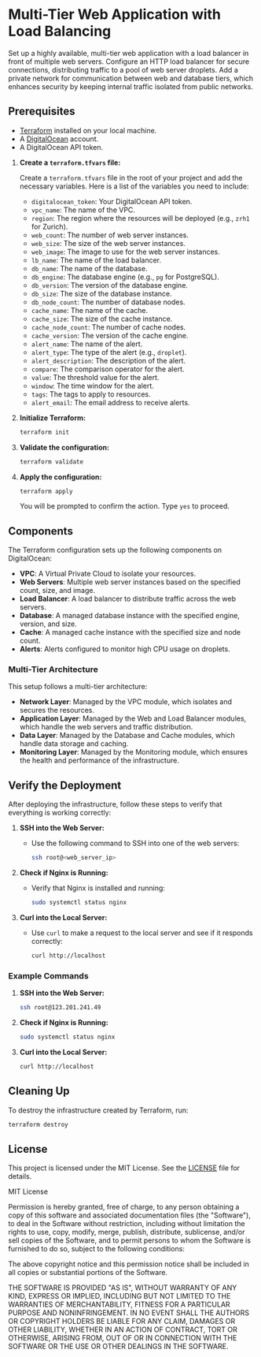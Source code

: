 # Multi-Tier Web Application with Load Balancing

Set up a highly available, multi-tier web application with a load balancer in front of multiple web servers. Configure an HTTP load balancer for secure connections, distributing traffic to a pool of web server droplets. Add a private network for communication between web and database tiers, which enhances security by keeping internal traffic isolated from public networks.

## Prerequisites

- [Terraform](https://www.terraform.io/downloads.html) installed on your local machine.
- A [DigitalOcean](https://www.digitalocean.com/) account.
- A DigitalOcean API token.

1. **Create a `terraform.tfvars` file:**

    Create a `terraform.tfvars` file in the root of your project and add the necessary variables. Here is a list of the variables you need to include:

    - `digitalocean_token`: Your DigitalOcean API token.
    - `vpc_name`: The name of the VPC.
    - `region`: The region where the resources will be deployed (e.g., `zrh1` for Zurich).
    - `web_count`: The number of web server instances.
    - `web_size`: The size of the web server instances.
    - `web_image`: The image to use for the web server instances.
    - `lb_name`: The name of the load balancer.
    - `db_name`: The name of the database.
    - `db_engine`: The database engine (e.g., `pg` for PostgreSQL).
    - `db_version`: The version of the database engine.
    - `db_size`: The size of the database instance.
    - `db_node_count`: The number of database nodes.
    - `cache_name`: The name of the cache.
    - `cache_size`: The size of the cache instance.
    - `cache_node_count`: The number of cache nodes.
    - `cache_version`: The version of the cache engine.
    - `alert_name`: The name of the alert.
    - `alert_type`: The type of the alert (e.g., `droplet`).
    - `alert_description`: The description of the alert.
    - `compare`: The comparison operator for the alert.
    - `value`: The threshold value for the alert.
    - `window`: The time window for the alert.
    - `tags`: The tags to apply to resources.
    - `alert_email`: The email address to receive alerts.

2. **Initialize Terraform:**

    ```sh
    terraform init
    ```

3. **Validate the configuration:**

    ```sh
    terraform validate
    ```

4. **Apply the configuration:**

    ```sh
    terraform apply
    ```

    You will be prompted to confirm the action. Type `yes` to proceed.

## Components

The Terraform configuration sets up the following components on DigitalOcean:

- **VPC**: A Virtual Private Cloud to isolate your resources.
- **Web Servers**: Multiple web server instances based on the specified count, size, and image.
- **Load Balancer**: A load balancer to distribute traffic across the web servers.
- **Database**: A managed database instance with the specified engine, version, and size.
- **Cache**: A managed cache instance with the specified size and node count.
- **Alerts**: Alerts configured to monitor high CPU usage on droplets.

### Multi-Tier Architecture

This setup follows a multi-tier architecture:

- **Network Layer**: Managed by the VPC module, which isolates and secures the resources.
- **Application Layer**: Managed by the Web and Load Balancer modules, which handle the web servers and traffic distribution.
- **Data Layer**: Managed by the Database and Cache modules, which handle data storage and caching.
- **Monitoring Layer**: Managed by the Monitoring module, which ensures the health and performance of the infrastructure.

## Verify the Deployment

After deploying the infrastructure, follow these steps to verify that everything is working correctly:

1. **SSH into the Web Server:**
    - Use the following command to SSH into one of the web servers:
      ```sh
      ssh root@<web_server_ip>
      ```

2. **Check if Nginx is Running:**
    - Verify that Nginx is installed and running:
      ```sh
      sudo systemctl status nginx
      ```

3. **Curl into the Local Server:**
    - Use `curl` to make a request to the local server and see if it responds correctly:
      ```sh
      curl http://localhost
      ```

### Example Commands

1. **SSH into the Web Server:**
    ```sh
    ssh root@123.201.241.49
    ```

2. **Check if Nginx is Running:**
    ```sh
    sudo systemctl status nginx
    ```

3. **Curl into the Local Server:**
    ```sh
    curl http://localhost
    ```

## Cleaning Up

To destroy the infrastructure created by Terraform, run:

```sh
terraform destroy
```

## License

This project is licensed under the MIT License. See the [LICENSE](LICENSE) file for details.

MIT License

Permission is hereby granted, free of charge, to any person obtaining a copy
of this software and associated documentation files (the "Software"), to deal
in the Software without restriction, including without limitation the rights
to use, copy, modify, merge, publish, distribute, sublicense, and/or sell
copies of the Software, and to permit persons to whom the Software is
furnished to do so, subject to the following conditions:

The above copyright notice and this permission notice shall be included in all
copies or substantial portions of the Software.

THE SOFTWARE IS PROVIDED "AS IS", WITHOUT WARRANTY OF ANY KIND, EXPRESS OR
IMPLIED, INCLUDING BUT NOT LIMITED TO THE WARRANTIES OF MERCHANTABILITY,
FITNESS FOR A PARTICULAR PURPOSE AND NONINFRINGEMENT. IN NO EVENT SHALL THE
AUTHORS OR COPYRIGHT HOLDERS BE LIABLE FOR ANY CLAIM, DAMAGES OR OTHER
LIABILITY, WHETHER IN AN ACTION OF CONTRACT, TORT OR OTHERWISE, ARISING FROM,
OUT OF OR IN CONNECTION WITH THE SOFTWARE OR THE USE OR OTHER DEALINGS IN THE
SOFTWARE.
